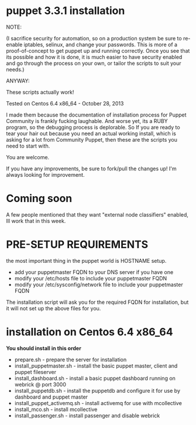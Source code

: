puppet 3.3.1 installation
======

NOTE:

(I sacrifice security for automation, so on a production system be sure to re-enable iptables, selinux, 
and change your passwords. This is more of a proof-of-concept to get puppet up and running correctly. Once you see
that its possible and how it is done, it is much easier to have security enabled and go through the process
on your own, or tailor the scripts to suit your needs.)

ANYWAY:

These scripts actually work!

Tested on Centos 6.4 x86_64 - October 28, 2013

I made them because the documentation of installation process for Puppet Community is frankly fucking laughable. 
And worse yet, its a RUBY program, so the debugging process is deplorable. So If you are ready to tear your hair 
out because you need an actual working install, which is asking for a lot from Community Puppet, then these 
are the scripts you need to start with.

You are welcome.

If you have any improvements, be sure to fork/pull the changes up! I'm always looking for improvement.

Coming soon
======
A few people mentioned that they want "external node classifiers" enabled, Ill work that in this week.

PRE-SETUP REQUIREMENTS
======

the most important thing in the puppet world is HOSTNAME setup.

- add your puppetmaster FQDN to your DNS server if you have one
- modify your /etc/hosts file to include your puppetmaster FQDN
- modify your /etc/sysconfig/network file to include your puppetmaster FQDN

The installation script will ask you for the required FQDN for installation, but it will not set up
the above files for you.

installation on Centos 6.4 x86_64
======

**You should install in this order**

- prepare.sh                  - prepare the server for installation
- install_puppetmaster.sh     - install the basic puppet master, client and puppet fileserver
- install_dashboard.sh        - install a basic puppet dashboard running on webrick @ port 3000
- install_puppetdb.sh         - install the puppetdb and configure it for use by dashboard and puppet master
- install_puppet_activemq.sh  - install activemq for use with mcollective
- install_mco.sh              - install mcollective
- install_passenger.sh        - install passenger and disable webrick
